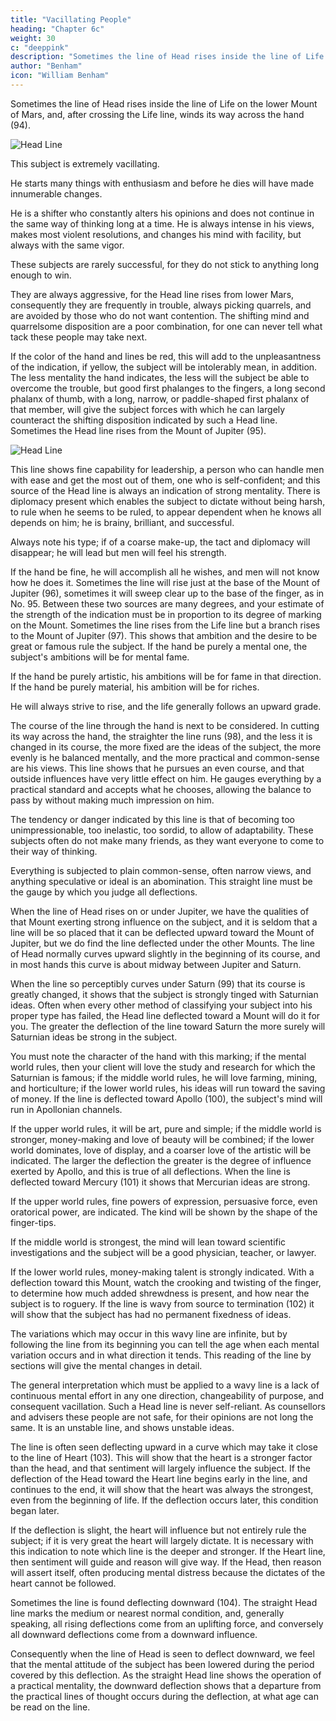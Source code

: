 ```yaml
---
title: "Vacillating People"
heading: "Chapter 6c"
weight: 30
c: "deeppink"
description: "Sometimes the line of Head rises inside the line of Life on the lower Mount of Mars, and, after crossing the Life line, winds its way across the hand"
author: "Benham"
icon: "William Benham"
---
```




Sometimes the line of Head rises inside the line of Life on the lower Mount of Mars, and, after crossing the Life line, winds its way across the hand (94). 

![Head Line](/graphics/palm/93.png)


This subject is extremely vacillating. 

He starts many things with enthusiasm and before he dies will have made innumerable changes. 

He is a shifter who constantly alters his opinions and does not continue in the same way of thinking long at a time. He is always intense in his views, makes most violent resolutions, and changes his mind with facility, but always with the same vigor. 

These subjects are rarely successful, for they do not stick to anything long enough to win. 

They are always aggressive, for the Head line rises from lower Mars, consequently they are frequently in trouble, always picking quarrels, and are avoided by those who do not want contention. The shifting mind and quarrelsome disposition are a poor combination, for one can never tell what tack these people may take next.

If the color of the hand and lines be red, this will add to the unpleasantness of the indication, if yellow, the subject will be intolerably mean, in addition. The less mentality the hand indicates, the less will the subject be able to overcome the trouble, but good first phalanges to the fingers, a long second phalanx of thumb, with a long, narrow, or paddle-shaped first phalanx of that member, will give the subject forces with which he can largely counteract the shifting disposition indicated by such a Head line. Sometimes the Head line rises from the Mount of Jupiter (95).

![Head Line](/graphics/palm/95.png)

This line shows fine capability for leadership, a person who can handle men with ease and get the most out of them, one who is self-confident; and this source of the Head line is always an indication of strong mentality. There is diplomacy present which enables the subject to dictate without being harsh, to rule when he seems to be ruled, to appear dependent when he knows all depends on him; he is brainy, brilliant, and successful. 

Always note his type; if of a coarse make-up, the tact and diplomacy will disappear; he will lead but men will feel his strength. 

If the hand be fine, he will accomplish all he wishes, and men will not know how he does it. Sometimes the line will rise just at the base of the Mount of Jupiter (96), sometimes it will sweep clear up to the base of the finger, as in No. 95. Between these two sources are many degrees, and your estimate of the strength of the indication must be in proportion to its degree of marking on the Mount. Sometimes the line rises from the Life line but a branch rises to the Mount of Jupiter (97). This shows that ambition and the desire to be great or famous rule the subject. If the hand be purely a mental one, the subject's ambitions will be for mental fame. 

If the hand be purely artistic, his ambitions will be for fame in that direction. If the hand be purely material, his ambition will be for riches. 

He will always strive to rise, and the life generally follows an upward grade. 

<!-- The Line Of Head Part 4 252 No. 95. The Line Of Head Part 4 253 No. 96.  -->

The course of the line through the hand is next to be considered. In cutting its way across the hand, the straighter the line runs (98), and the less it is changed in its course, the more fixed are the ideas of the subject, the more evenly is he balanced mentally, and the more practical and common-sense are his views. This line shows that he pursues an even course, and that outside influences have very little effect on him. He gauges everything by a practical standard and accepts what he chooses, allowing the balance to pass by without making much impression on him. 

The tendency or danger indicated by this line is that of becoming too unimpressionable, too inelastic, too sordid, to allow of adaptability. These subjects often do not make many friends, as they want everyone to come to their way of thinking. 

Everything is subjected to plain common-sense, often narrow views, and anything speculative or ideal is an abomination. This straight line must be the gauge by which you judge all deflections.

When the line of Head rises on or under Jupiter, we have the qualities of that Mount exerting strong influence on the subject, and it is seldom that a line will be so placed that it can be deflected upward toward the Mount of Jupiter, but we do find the line deflected under the other Mounts. The line of Head normally curves upward slightly in the beginning of its course, and in most hands this curve is about midway between Jupiter and Saturn.

When the line so perceptibly curves under Saturn (99) that its course is greatly changed, it shows that the subject is strongly tinged with Saturnian ideas. Often when every other method of classifying your subject into his proper type has failed, the Head line deflected toward a Mount will do it for you. The greater the deflection of the line toward Saturn the more surely will Saturnian ideas be strong in the subject. 


You must note the character of the hand with this marking; if the mental world rules, then your client will love the study and research for which the Saturnian is famous; if the middle world rules, he will love farming, mining, and horticulture; if the lower world rules, his ideas will run toward the saving of money. If the line is deflected toward Apollo (100), the subject's mind will run in Apollonian channels.

If the upper world rules, it will be art, pure and simple; if the middle world is stronger, money-making and love of beauty will be combined; if the lower world dominates, love of display, and a coarser love of the artistic will be indicated. The larger the deflection the greater is the degree of influence exerted by Apollo, and this is true of all deflections. When the line is deflected toward Mercury (101) it shows that Mercurian ideas are strong. 

If the upper world rules, fine powers of expression, persuasive force, even oratorical power, are indicated. The kind will be shown by the shape of the finger-tips. 

If the middle world is strongest, the mind will lean toward scientific investigations and the subject will be a good physician, teacher, or lawyer.

If the lower world rules, money-making talent is strongly indicated. With a deflection toward this Mount, watch the crooking and twisting of the finger, to determine how much added shrewdness is present, and how near the subject is to roguery. If the line is wavy from source to termination (102) it will show that the subject has had no permanent fixedness of ideas. 

The variations which may occur in this wavy line are infinite, but by following the line from its beginning you can tell the age when each mental variation occurs and in what direction it tends. This reading of the line by sections will give the mental changes in detail. 


The general interpretation which must be applied to a wavy line is a lack of continuous mental effort in any one direction, changeability of purpose, and consequent vacillation. Such a Head line is never self-reliant. As counsellors and advisers these people are not safe, for their opinions are not long the same. It is an unstable line, and shows unstable ideas.

The line is often seen deflecting upward in a curve which may take it close to the line of Heart (103). This will show that the heart is a stronger factor than the head, and that sentiment will largely influence the subject. If the deflection of the Head toward the Heart line begins early in the line, and continues to the end, it will show that the heart was always the strongest, even from the beginning of life. If the deflection occurs later, this condition began later. 

If the deflection is slight, the heart will influence but not entirely rule the subject; if it is very great the heart will largely dictate. It is necessary with this indication to note which line is the deeper and stronger. If the Heart line, then sentiment will guide and reason will give way. If the Head, then reason will assert itself, often producing mental distress because the dictates of the heart cannot be followed. 


Sometimes the line is found deflecting downward (104). The straight Head line marks the medium or nearest normal condition, and, generally speaking, all rising deflections come from an uplifting force, and conversely all downward deflections come from a downward influence. 

Consequently when the line of Head is seen to deflect downward, we feel that the mental attitude of the subject has been lowered during the period covered by this deflection. As the straight Head line shows the operation of a practical mentality, the downward deflection shows that a departure from the practical lines of thought occurs during the deflection, at what age can be read on the line.
